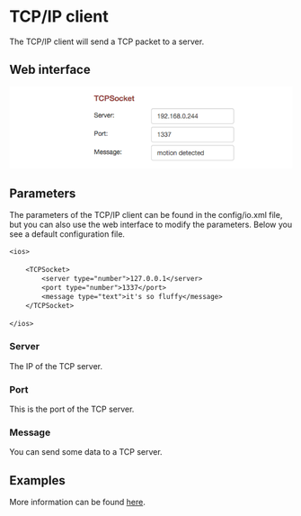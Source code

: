 # TCP/IP client

The TCP/IP client will send a TCP packet to a server. 

## Web interface 

![TCP socket io](2_tcp-io.png)

## Parameters

The parameters of the TCP/IP client can be found in the config/io.xml file, but you can also use the web interface to modify the parameters. Below you see a default configuration file.

	<ios>

	    <TCPSocket>
	        <server type="number">127.0.0.1</server>
	        <port type="number">1337</port>
	        <message type="text">it's so fluffy</message>
	    </TCPSocket>
	    
	</ios>

### Server

The IP of the TCP server.

### Port

This is the port of the TCP server.

### Message

You can send some data to a TCP server.

## Examples

More information can be found [here](/1.0.0/addons/TCP_Listener).